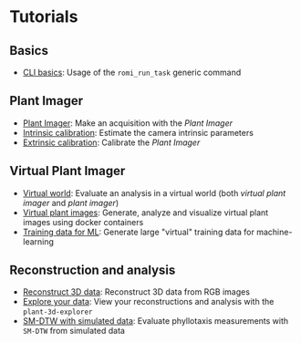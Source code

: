 # Tutorials


## Basics

* [CLI basics](basics.md): Usage of the `romi_run_task` generic command


## Plant Imager

* [Plant Imager](hardware_scan.md): Make an acquisition with the _Plant Imager_
* [Intrinsic calibration](intrinsic_calibration.md): Estimate the camera intrinsic parameters
* [Extrinsic calibration](extrinsic_calibration.md): Calibrate the _Plant Imager_


## Virtual Plant Imager

* [Virtual world](virtual_plant_imager_single_dataset.md): Evaluate an analysis in a virtual world (both _virtual plant imager_ and _plant imager_) 
* [Virtual plant images](virtual_plant_generate_analyze_visualize.md): Generate, analyze and visualize virtual plant images using docker containers
* [Training data for ML](virtual_plant_imager_large_dataset.md): Generate large "virtual" training data for machine-learning


## Reconstruction and analysis

* [Reconstruct 3D data](reconstruct_scan.md): Reconstruct 3D data from RGB images
* [Explore your data](plant-3d-explorer.md): View your reconstructions and analysis with the `plant-3d-explorer`
* [SM-DTW with simulated data](tutorial_sm-dtw_simulatephyllotaxis.md): Evaluate phyllotaxis measurements with `SM-DTW` from simulated data

